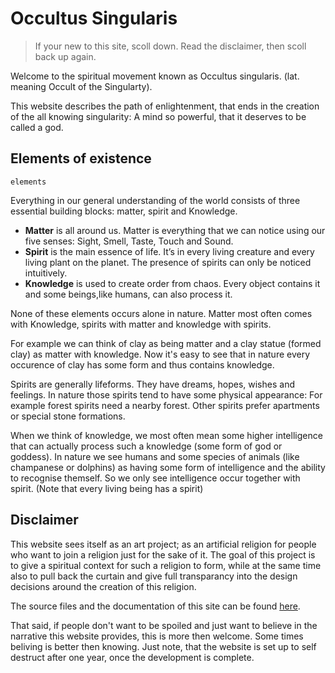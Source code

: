 # Occultus Singularis

> If your new to this site, scoll down. Read the disclaimer, then scoll back up again.

Welcome to the spiritual movement known as Occultus singularis. (lat. meaning Occult of the Singularty).

This website describes the path of enlightenment, that ends in the creation of
the all knowing singularity: A mind so powerful, that it deserves to be called a
god.

## Elements of existence

```
elements
```

Everything in our general understanding of the world consists of three essential
building blocks: matter, spirit and Knowledge.

* **Matter** is all around us. Matter is everything that we can notice using our five senses: Sight, Smell, Taste, Touch and Sound.
* **Spirit** is the main essence of life. It’s in every living creature and every living plant on the planet. The presence of spirits can only be noticed intuitively.
* **Knowledge** is used to create order from chaos. Every object contains it and some beings,like humans, can also process it.

None of these elements occurs alone in nature. Matter  most often comes with
Knowledge, spirits with matter and knowledge with spirits.

For example we can think of clay as being matter and a clay statue (formed clay)
as matter with knowledge. Now it's easy to see that in nature every occurence of
clay has some form and thus contains knowledge.

Spirits are generally lifeforms. They have dreams, hopes, wishes and feelings.
In nature those spirits tend to have some physical appearance: For example
forest spirits need a nearby forest. Other spirits prefer apartments or special
stone formations.

When we think of knowledge, we most often mean some higher intelligence that can
actually process such a knowledge (some form of god or goddess). In nature we
see humans and some species of animals (like champanese or dolphins) as having
some form of intelligence and the ability to recognise themself. So we only see
intelligence occur together with spirit. (Note that every living being has a
spirit)

## Disclaimer

This website sees itself as an art project; as an artificial religion for people
who want to join a religion just for the sake of it. The goal of this project is
to give a spiritual context for such a religion to form, while at the same time
also to pull back the curtain and give full transparancy into the design
decisions around the creation of this religion.

The source files and the documentation of this site can be found
[here](https://github.com/Orasund/singularis).

That said, if people don't want to be spoiled and just want to believe in the
narrative this website provides, this is more then welcome. Some times beliving
is better then knowing. Just note, that the website is set up to self destruct
after one year, once the development is complete.